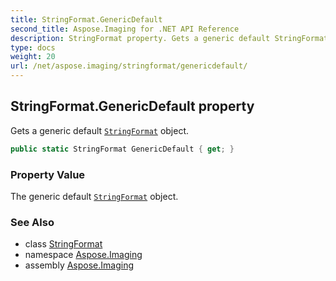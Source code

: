 ```yaml
---
title: StringFormat.GenericDefault
second_title: Aspose.Imaging for .NET API Reference
description: StringFormat property. Gets a generic default StringFormat object
type: docs
weight: 20
url: /net/aspose.imaging/stringformat/genericdefault/
---
```

## StringFormat.GenericDefault property

Gets a generic default [`StringFormat`](../) object.

```csharp
public static StringFormat GenericDefault { get; }
```

### Property Value

The generic default [`StringFormat`](../) object.

### See Also

* class [StringFormat](../)
* namespace [Aspose.Imaging](../../stringformat/)
* assembly [Aspose.Imaging](../../../)


